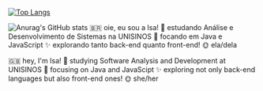 [![Top Langs](https://github-readme-stats.vercel.app/api/top-langs/?username=isabelamuller)](https://github.com/isabelamuller/github-readme-stats)

![Anurag's GitHub stats](https://github-readme-stats.vercel.app/api?username=isabelamuller&show_icons=true&theme=dracula)
🇧🇷 oie, eu sou a Isa! 
📓 estudando Análise e Desenvolvimento de Sistemas na UNISINOS
🤩 focando em Java e JavaScript
✨ explorando tanto back-end quanto front-end!
🌞 ela/dela 

🇬🇧 hey, I'm Isa!
📓 studying Software Analysis and Development at UNISINOS
🤩 focusing on Java and JavaScipt
✨ exploring not only back-end languages but also front-end ones!
🌞 she/her 


<!---
isabelamuller/isabelamuller is a ✨ special ✨ repository because its `README.md` (this file) appears on your GitHub profile.
You can click the Preview link to take a look at your changes.
--->
